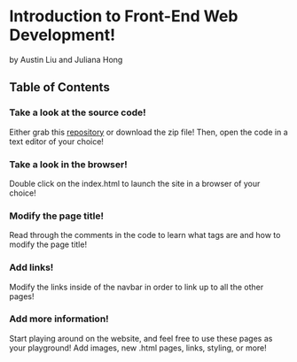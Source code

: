 # Introduction to Front-End Web Development!
by Austin Liu and Juliana Hong

## Table of Contents
### Take a look at the source code!

Either grab this [repository](https://github.com/bigredhacks/hack-shops) or download the zip file! Then, open the code in a text editor of your choice!

### Take a look in the browser!

Double click on the index.html to launch the site in a browser of your choice!

### Modify the page title!

Read through the comments in the code to learn what tags are and how to modify the page title!

### Add links!

Modify the links inside of the navbar in order to link up to all the other pages!

### Add more information!

Start playing around on the website, and feel free to use these pages as your playground! Add images, new .html pages, links, styling, or more!
